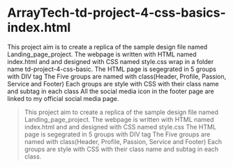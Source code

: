 # ArrayTech-td-project-4-css-basics-index.html
This project aim is to create a replica of the sample design file named Landing_page_project.
The webpage is written with HTML named index.html and and designed with CSS named style.css wrap in a folder name td-project-4-css-basic.
The HTML page is segegrated in 5 groups with DIV tag
The Five groups are named with class(Header, Profile, Passion, Service and Footer)
Each groups are style with CSS with their class name and subtag in each class
All the social media icon in the footer page are linked to my official social media page.
   > This project aim to create a replica of the sample design file named Landing_page_project.
   > The webpage is written with HTML named index.html and and designed with CSS named style.css
   > The HTML page is segegrated in 5 groups with DIV tag
   > The Five groups are named with class(Header, Profile, Passion, Service and Footer)
   > Each groups are style with CSS with their class name and subtag in each class.
